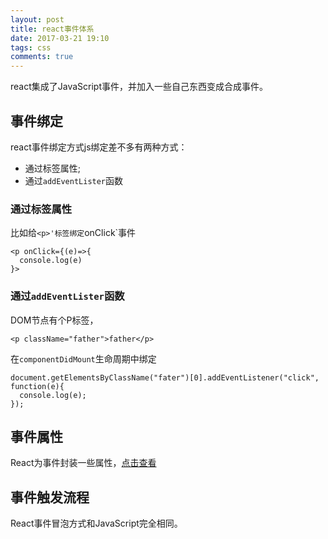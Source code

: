 ```yaml
---
layout: post
title: react事件体系
date: 2017-03-21 19:10 
tags: css 
comments: true
---
```


react集成了JavaScript事件，并加入一些自己东西变成合成事件。
## 事件绑定
react事件绑定方式js绑定差不多有两种方式：
* 通过标签属性;
* 通过`addEventLister`函数

### 通过标签属性
比如给`<p>'标签绑定`onClick`事件
```
<p onClick={(e)=>{
  console.log(e)
}>
```
<!-- more -->
### 通过`addEventLister`函数
DOM节点有个P标签，
```
<p className="father">father</p>
```

在`componentDidMount`生命周期中绑定
```
document.getElementsByClassName("fater")[0].addEventListener("click", function(e){
  console.log(e);
});
```

## 事件属性
React为事件封装一些属性，[点击查看](https://github.com/niuben/docs/blob/master/web/react.md#事件系统)

## 事件触发流程
React事件冒泡方式和JavaScript完全相同。



